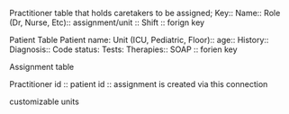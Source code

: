 Practitioner table that holds caretakers to be assigned;
Key:: Name:: Role (Dr, Nurse, Etc):: assignment/unit :: Shift :: forign key

Patient Table
Patient name: Unit (ICU, Pediatric, Floor):: age:: History:: Diagnosis:: Code status: Tests: Therapies:: SOAP :: forien key

Assignment table

Practitioner id :: patient id :: assignment is created via this connection

customizable units